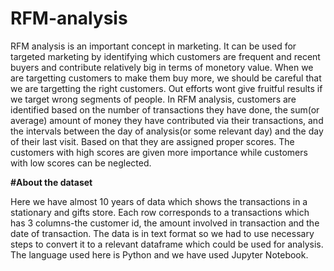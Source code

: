# RFM-analysis

RFM analysis is an important concept in marketing. It can be used for targeted marketing by identifying which customers are frequent and recent buyers and contribute relatively big in terms of monetory value.
When we are targetting customers to make them buy more, we should be careful that we are targetting the right customers. Out efforts wont give fruitful results if we target wrong segments of people. 
In RFM analysis, customers are identified based on the number of transactions they have done, the sum(or average) amount of money they have contributed via their transactions, and the intervals between the day of analysis(or some relevant day) and the day of their last visit. Based on that they are assigned proper scores. The customers with high scores are given more importance while customers with low scores can be neglected.

**#About the dataset**

Here we have almost 10 years of data which shows the transactions in a stationary and gifts store. Each row corresponds to a transactions which has 3 columns-the customer id, the amount involved in transaction and the date of transaction. The data is in text format so we had to use necessary steps to convert it to a relevant dataframe which could be used for analysis. 
The language used here is Python and we have used Jupyter Notebook. 
